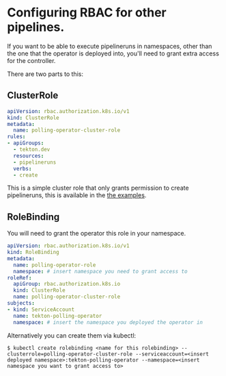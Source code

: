 # Configuring RBAC for other pipelines.

If you want to be able to execute pipelineruns in namespaces, other than the one
that the operator is deployed into, you'll need to grant extra access for the
controller.

There are two parts to this:

## ClusterRole

```yaml
apiVersion: rbac.authorization.k8s.io/v1
kind: ClusterRole
metadata:
  name: polling-operator-cluster-role
rules:
- apiGroups:
  - tekton.dev
  resources:
  - pipelineruns
  verbs:
  - create
```

This is a simple cluster role that only grants permission to create
pipelineruns, this is available in the [the examples](../examples/cluster_role.yaml).

## RoleBinding

You will need to grant the operator this role in your namespace.

```yaml
apiVersion: rbac.authorization.k8s.io/v1
kind: RoleBinding
metadata:
  name: polling-operator-role
  namespace: # insert namespace you need to grant access to
roleRef:
  apiGroup: rbac.authorization.k8s.io
  kind: ClusterRole
  name: polling-operator-cluster-role
subjects:
- kind: ServiceAccount
  name: tekton-polling-operator
  namespace: # insert the namespace you deployed the operator in
```

Alternatively you can create them via kubectl:

```shell
$ kubectl create rolebinding <name for this rolebinding> --clusterrole=polling-operator-cluster-role --serviceaccount=<insert deployed namespace>:tekton-polling-operator --namespace=<insert namespace you want to grant access to>
```
